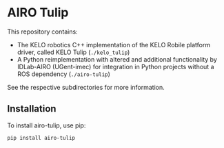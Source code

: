 # AIRO Tulip

This repository contains:

- The KELO robotics C++ implementation of the KELO Robile platform driver, called KELO Tulip (`./kelo_tulip`)
- A Python reimplementation with altered and additional functionality by IDLab-AIRO (UGent-imec) for integration in Python projects without a ROS dependency (`./airo-tulip`)

See the respective subdirectories for more information.

## Installation

To install airo-tulip, use pip:

```
pip install airo-tulip
```
